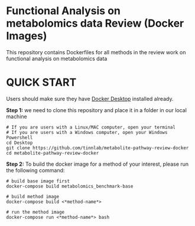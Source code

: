 # Functional Analysis on metabolomics data Review (Docker Images)

This repository contains Dockerfiles for all methods in the review work on functional analysis on metabolomics data

# QUICK START
Users should make sure they have [Docker Desktop](https://www.docker.com/products/docker-desktop/) installed already.

**Step 1:** we need to clone this repository and place it in a folder in our local machine
```
# If you are users with a Linux/MAC computer, open your terminal
# If you are users with a Windows computer, open your Windows Powershell
cd Desktop                              
git clone https://github.com/tinnlab/metabolite-pathway-review-docker
cd metabolite-pathway-review-docker
```

**Step 2:** To build the docker image for a method of your interest, please run the following command:
```
# build base image first
docker-compose build metabolomics_benchmark-base

# build method image
docker-compose build <*method-name*>

# run the method image
docker-compose run <*method-name*> bash
```
